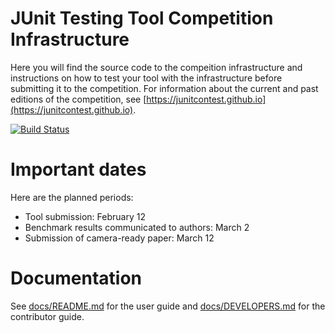 # JUnit Testing Tool Competition Infrastructure

Here you will find the source code to the compeition infrastructure and instructions on how to test your tool with the infrastructure before submitting it to the competition. For information about the current and past editions of the competition, see [https://junitcontest.github.io](https://junitcontest.github.io).

[![Build Status](https://travis-ci.org/JUnitContest/junitcontest.svg?branch=master)](https://travis-ci.org/JUnitContest/junitcontest)

# Important dates

Here are the planned periods:

- Tool submission: February 12
- Benchmark results communicated to authors: March 2
- Submission of camera-ready paper: March 12

# Documentation

See [docs/README.md](docs/USERGUIDE.md) for the user guide and [docs/DEVELOPERS.md](docs/CONTRIBUTORGUIDE.md) for the contributor guide.
